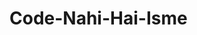 # Code-Nahi-Hai-Isme
<?php      
    include('connection.php');  
    $username = $_POST['user'];  
    $password = $_POST['pass'];  
      
        //to prevent from mysqli injection  
        $username = stripcslashes($username);  
        $password = stripcslashes($password);  
        $username = mysqli_real_escape_string($con, $username);  
        $password = mysqli_real_escape_string($con, $password);  
      
        $sql = "select *from login where username = '$username' and password = '$password'";  
     
